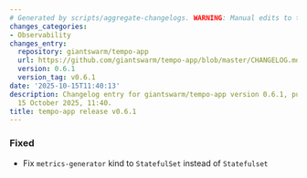 ```yaml
---
# Generated by scripts/aggregate-changelogs. WARNING: Manual edits to this files will be overwritten.
changes_categories:
- Observability
changes_entry:
  repository: giantswarm/tempo-app
  url: https://github.com/giantswarm/tempo-app/blob/master/CHANGELOG.md#061---2025-10-15
  version: 0.6.1
  version_tag: v0.6.1
date: '2025-10-15T11:40:13'
description: Changelog entry for giantswarm/tempo-app version 0.6.1, published on
  15 October 2025, 11:40.
title: tempo-app release v0.6.1
---
```


### Fixed
- Fix `metrics-generator` kind to `StatefulSet` instead of `Statefulset`
